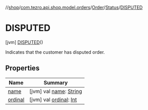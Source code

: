//[shop](../../../../../index.md)/[com.tezro.api.shop.model.orders](../../../index.md)/[Order](../../index.md)/[Status](../index.md)/[DISPUTED](index.md)



# DISPUTED  
 [jvm] [DISPUTED](index.md)()  


Indicates that the customer has disputed order.

   


## Properties  
  
|  Name |  Summary | 
|---|---|
| <a name="com.tezro.api.shop.model.orders/Order.Status.DISPUTED/name/#/PointingToDeclaration/"></a>[name](name.md)| <a name="com.tezro.api.shop.model.orders/Order.Status.DISPUTED/name/#/PointingToDeclaration/"></a> [jvm] val [name](name.md): [String](https://kotlinlang.org/api/latest/jvm/stdlib/kotlin/-string/index.html)   <br>|
| <a name="com.tezro.api.shop.model.orders/Order.Status.DISPUTED/ordinal/#/PointingToDeclaration/"></a>[ordinal](ordinal.md)| <a name="com.tezro.api.shop.model.orders/Order.Status.DISPUTED/ordinal/#/PointingToDeclaration/"></a> [jvm] val [ordinal](ordinal.md): [Int](https://kotlinlang.org/api/latest/jvm/stdlib/kotlin/-int/index.html)   <br>|

